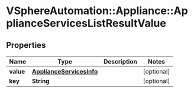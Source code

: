 # VSphereAutomation::Appliance::ApplianceServicesListResultValue

## Properties
Name | Type | Description | Notes
------------ | ------------- | ------------- | -------------
**value** | [**ApplianceServicesInfo**](ApplianceServicesInfo.md) |  | [optional] 
**key** | **String** |  | [optional] 


